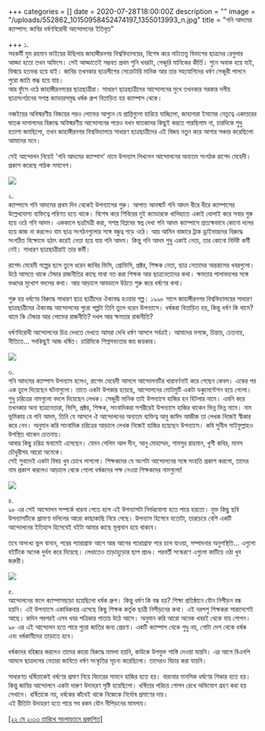 +++
categories = []
date = 2020-07-28T18:00:00Z
description = ""
image = "/uploads/552862_10150958452474197_1355013993_n.jpg"
title = "গনি আদমের ক্যাম্পাস: জাবির ধর্ষণবিরোধী আন্দোলনের ইতিবৃত্ত"

+++
১.  
সহকর্মী মুম রহমান ভাইয়ের উছিলায় জাহাঙ্গীরনগর বিশ্ববিদ্যালয়ের, বিশেষ করে নাট্যতত্ত্ব বিভাগের ছাত্রদের রেগুলার আড্ডা হতো তখন অফিসে। সেই আড্ডাতেই সম্ভবত প্রথম শুনি খবরটা, সেঞ্চুরি মানিকের কীর্তি। শুনে অবাক হয়ে যাই, বিস্ময়ে হতভম্ভ হয়ে যাই। জাবির তখনকার ছাত্রলীগের সেক্রেটারি মানিক আর তার সহযোগিদের ধর্ষণ সেঞ্চুরী পালনে পুরো জাতি স্তব্ধ হয়ে যায়।  
আর ফুঁসে ওঠে জাহাঙ্গীরনগরের ছাত্রছাত্রীরা। সাধারণ ছাত্রছাত্রীদের আন্দোলনের মুখে তখনকার সরকার দলীয় ছাত্রসংগঠনের সশস্ত্র ক্যাডারসমৃদ্ধ ধর্ষক গ্রুপ বিতাড়িত হয় ক্যাম্পাস থেকে।

নব্বইয়ের অবিস্মরণীয় বিজয়ের পরও লোভের আগুনে যে প্রাপ্তিগুলো হারিয়ে যাচ্ছিলো, জাহানারা ইমামের নেতৃত্বে একাত্তরের ঘাতক দালালদের বিরুদ্ধে অবিস্মরণীয় আন্দোলনের পরেও যখন ঘাতকদের কিছুই করতে পারছিলাম না, চারদিকে শুধু হতাশা জমছিলো, তখন জাহাঙ্গীরনগর বিশ্ববিদ্যালয়ে সাধারণ ছাত্রছাত্রীদের এই বিজয় নতুন করে আশার সঞ্চার করেছিলো আমাদের মনে।

সেই আন্দোলন নিয়েই 'গনি আদমের ক্যাম্পাস' নামে উপন্যাস লিখলেন আন্দোলনের অন্যতম সংগঠক রাশেদ মেহেদী। প্রকাশ করেছে পাঠক সমাবেশ।

![](/uploads/shuvroju_1249059883_4-n1099775621_101320_3321.jpg)

২.  
ক্যাম্পাসে গনি আদমের প্রথম দিন থেকেই উপন্যাসের শুরু। আপাত আনস্মার্ট গনি আদম ধীরে ধীরে ক্যাম্পাসের উল্লেখযোগ্য ব্যক্তিত্বে পরিণত হতে থাকে। বিশেষ করে শিবিরের দুই ক্যাডারকে খালিহাতে একাই ধোলাই করে সবার গুরু হয়ে ওঠে গনি আদম। এককালে ছত্রমৈত্রী করা, সশস্ত্র বিপ্লবের স্বপ্ন দেখা গনি আদম ক্যাম্পাসে প্রত্যক্ষভাবে কোনো দলের হয়ে কাজ না করলেও বাম ছাত্র সংগঠনগুলোর সঙ্গে বন্ধুত্ব গড়ে ওঠে। আর আমিন বাজারে ট্রাক ড্রাইভারদের বিরুদ্ধে সংগঠিত বিক্ষোভে হঠাৎ করেই নেতা হয়ে যায় গনি আদম। কিন্তু গনি আদম শুধু একাই নেতা, তার কোনো নির্দিষ্ট কর্মী নেই। সাধারণ ছাত্রছাত্রীরাই তার কর্মী।

রাশেদ মেহেদী গল্পের ছলে তুলে ধরেন জাবির ভিসি, প্রোভিসি, প্রক্টর, শিক্ষক নেতা, ছাত্র নেতাদের অন্তরালের খবরগুলো। উঠে আসতে থাকে টেন্ডার রাজনীতির কাছে মাথা নত করা শিক্ষক আর ছাত্রনেতাদের কথা। ক্ষমতার পালাবদলের সঙ্গে ভণ্ডদের মুখোশ বদলের কথা। আর আড়ালে আবডালে উঠতে শুরু করে ধর্ষণের কথা।

শুরু হয় ধর্ষণের বিরুদ্ধে সাধারণ ছাত্র ছাত্রীদের ঐক্যবদ্ধ হওয়ার গল্প। ১৯৯৮ সালে জাহাঙ্গীরনগর বিশ্ববিদ্যালয়ের সাধারণ ছাত্রছাত্রীদের ঐক্যবদ্ধ আন্দোলনের পুরো গল্পটা তিনি তুলে ধরেন উপন্যাসে। ধর্ষকরা বিতাড়িত হয়, কিন্তু ধর্ষণ কি থামে? থামে কি টেন্ডার আর লোভের রাজনীতি? দখল আর ক্ষমতার রাজনীতি?

ধর্ষণবিরোধী আন্দোলনের চিত্র দেখতে দেখতে আমরা দেখি ধর্ষণ আসলে সর্বত্রই। আমাদের মগজে, চিন্তায়, চেতনায়, নীতিতে... সবকিছুই আজ ধর্ষিত। চারিদিকে শিশ্নসভ্যতার জয় জয়কার।

![](/uploads/shuvroju_1249059800_2-n1099775621_56325_6974.jpg)

৩.  
গনি আদমের ক্যাম্পাস উপন্যাস হলেও, রাশেদ মেহেদী আসলে আন্দোলনটির ধারাবর্ণনাই করে গেছেন কেবল। একের পর এক তুলে দিয়েছেন ঘটনাগুলো। তাতে একটা উপকার হয়েছে, আন্দোলনের মোটামুটি একটা ডকুমেন্টেশন হয়ে গেলো।  
শুধু চরিত্রের নামগুলো বদলে দিয়েছেন লেখক। সেঞ্চুরী মানিক তাই উপন্যাসে হাজির হন হিটলার নামে। এমনি করে তখনকার অন্য ছাত্রনেতারা, ভিসি, প্রক্টর, শিক্ষক, সাংবাদিকরা সশরীরেই উপন্যাসে হাজির থাকেন ভিন্ন ভিন্ন নামে। নাম ভূমিকায় যে গনি আদম, তিনি যে আসলে ঐ আন্দোলনের অন্যতম ব্যক্তিত্ব আবু জাঈদ আজীজ তা লেখক নিজেই স্বীকার করে নেন। অনুমান করি সাংবাদিক চরিত্রের আড়ালে লেখক নিজেই হাজির হয়েছেন উপন্যাসে। কবি সুনীল সাইফুল্লাহও উপস্থিত থাকেন চেতনায়।  
আবার কিছু চরিত্র স্বনামেই এসেছেন। যেমন সেলিম আল দীন, আনু মোহাম্মদ, শামসুর রাহমান, খুশী কবির, মানস চৌধুরীসহ আরো অনেকে।  
সেই সুবাদেই একটা বিষয় খুব চোখে লাগলো। শিক্ষকদের যে অংশটা আন্দোলনের সঙ্গে সংহতি প্রকাশ করলো, তাদের নাম প্রকাশ করলেও আড়ালে থেকে গেলো ধর্ষকদের পক্ষ নেওয়া শিক্ষকদের নামগুলো!

![](/uploads/shuvroju_1249145423_2-n1099775621_51160_8578.jpg)

৪.  
৯৮ এর সেই আন্দোলন সম্পর্কে ধারনা পেতে হলে এই উপন্যাসটা নির্ভরযোগ্য হতে পারে হয়তো। যুক্ত কিছু ছবি উপন্যাসটিকে প্রামাণ্য দলিলের আরো কাছাকাছি নিয়ে গেছে। উপন্যাস হিসেবে যতোটা, তারচেয়ে বেশি একটি আন্দোলনের ইতিহাস হিসেবেই বইটা আমার কাছে মূল্যবান হয়ে থাকবে।

তবে অসংখ্য ভুল বানান, পরের প্যারাগ্রাফ আগে আর আগের প্যারাগ্রাফ পরে চলে যাওয়া, সম্পাদনার অনুপস্থিতি... এগুলো বইটিকে অনেক দুর্বল করে দিয়েছে। লেখাতেও তাড়াহুড়োর ছাপ প্রচণ্ড। পরবর্তী সংস্করণে এগুলো কাটিয়ে ওঠা খুব জরুরী।

![](/uploads/jahangir-nagar-sit-in-by-abir-600-pix1.jpg)

৫.  
আন্দোলনের ফলে ক্যাম্পাসছাড়া হয়েছিলো ধর্ষক গ্রুপ। কিন্তু ধর্ষণ কি বন্ধ হয়? শিক্ষা প্রতিষ্ঠানে যৌন নিপীড়ন বন্ধ হয়নি। এই উপন্যাসে একাধিকবার এসেছে কিছু শিক্ষক কর্তৃক ছাত্রী নিপীড়নের কথা। এই নরপশু শিক্ষকরা সারাদেশেই আছে। কদিন পরপরই এসব খবর পত্রিকার পাতায় উঠে আসে। অনুমান করি আরো অনেক খবরই থেকে যায় গোপন।  
৯৮ এর এই আন্দোলন হতে পারে পুরো জাতির জন্য প্রেরণা। একটি ক্যাম্পাস থেকে শুধু নয়, গোটা দেশ থেকে ধর্ষক এবং ধর্ষকামীদের তাড়াতে হবে।

ধর্ষকদের বহিষ্কার করলেও তাদের কারো বিরুদ্ধে মামলা হয়নি, কাউকে উপযুক্ত শাস্তি দেওয়া যায়নি। এর আগে বিএনপি আমলে ছাত্রদলের নেতারা জাবিতে ধর্ষণ সংস্কৃতির সূচনা করেছিলো। তাদেরও বিচার করা যায়নি।

সাধারণত ধর্ষিতাকেই ধর্ষণের প্রমাণ নিয়ে বিচারের সামনে হাজির হতে হয়। বারংবার মানসিক ধর্ষণের শিকার হতে হয়। কিন্তু জাবির আন্দোলনে একটা দারুণ উদাহরণ সৃষ্টি হয়েছিলো। ধর্ষিতার পরিচয় গোপন রেখে অভিযোগ গ্রহণ করা হয় সেখানে। ধর্ষিতাকে নয়, ধর্ষকের কাঁধেই থাকে নিজেকে নির্দোষ প্রমাণের দায়।  
এই রীতিটা উদাহরণ হতে পারে সব রকম যৌন নীপিড়নের মামলায়।

[\[২২ মে ২০১৩ তারিখে সচলায়তনে প্রকাশিত\]](http://www.sachalayatan.com/nazrul_islam/49178)